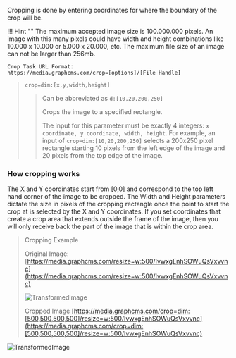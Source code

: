 Cropping is done by entering coordinates for where the boundary of the crop will be.

!!! Hint ""
    The maximum accepted image size is 100.000.000 pixels. An image with this many pixels could have width and height combinations like 10.000 x 10.000 or 5.000 x 20.000, etc. The maximum file size of an image can not be larger than 256mb.

```
Crop Task URL Format:
https://media.graphcms.com/crop=[options]/[File Handle]
```

> `crop=dim:[x,y,width,height]`
>
> > Can be abbreviated as `d:[10,20,200,250]`
> >
> > Crops the image to a specified rectangle.
> >
> > The input for this parameter must be exactly 4 integers: `x coordinate, y coordinate, width, height`. For example, an input of `crop=dim:[10,20,200,250]` selects a 200x250 pixel rectangle starting 10 pixels from the left edge of the image and 20 pixels from the top edge of the image.

### How cropping works

The X and Y coordinates start from [0,0] and correspond to the top left hand corner of the image to be cropped. The Width and Height parameters dictate the size in pixels of the cropping rectangle once the point to start the crop at is selected by the X and Y coordinates. If you set coordinates that create a crop area that extends outside the frame of the image, then you will only receive back the part of the image that is within the crop area.

<!-- -->
> Cropping Example
>
> Original Image:
>[https://media.graphcms.com/resize=w:500/IvwxgEnhSOWuQsVxvvnc](https://media.graphcms.com/resize=w:500/IvwxgEnhSOWuQsVxvvnc)
>
>![TransformedImage](https://media.graphcms.com/resize=w:500/IvwxgEnhSOWuQsVxvvnc)
>
> Cropped Image
>[https://media.graphcms.com/crop=dim:[500,500,500,500]/resize=w:500/IvwxgEnhSOWuQsVxvvnc](https://media.graphcms.com/crop=dim:[500,500,500,500]/resize=w:500/IvwxgEnhSOWuQsVxvvnc)
>
>
![TransformedImage](https://media.graphcms.com/crop=dim:[500,500,500,500]/resize=w:500/IvwxgEnhSOWuQsVxvvnc)